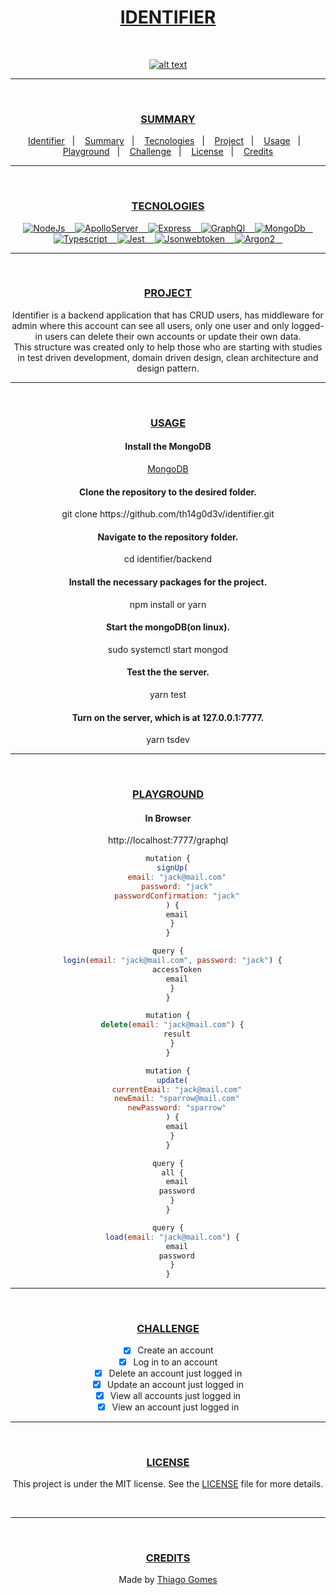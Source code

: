 <!--
PROJECT IDENTIFIER

Conceito
    Identifier é uma aplicação fullstack frontend, backend e mobile que possui CRUD para usuários e alguns dados de plantas, possui uma inteligência artificial pre-treinada para identificar plantas por meio de fotos que ativa um chatbot interativo com informações sobre a planta pesquisada.

Uso
    Clientes front e mobile se cadastram e executam login, fazem atualização da conta ou sua exclusão.
    Clientes cadastrados podem executar consultas a respeito das plantas cadastradas.
    Backend recebe requisições de CRUD de usuários e devolve aos clientes.
    Backend recebe requisições de consultas de plantas e devolve aos clientes.
    Backend ao receber imagens executa a inteligência artificial que ao identificar a planta passa informações para o chatbot que passa um roll de informações a respeito da planta.

Tecnoçogias
    A aplicação segue principios do DDD, Arquitetura Limpa e Padrões de Projeto.
    Algumas tecnologias do projeto são:
        Node,
        Argon2,
        Typescript,
        MongoDB: Executará e guardará apenas informações de CRUD do usuário.
        PostgreSQL: Executará e guardará apenas informações de plantas.
        Watson Assistent Chatbot: Informará os clientes com uma lista de informações sobre as plantas pesquisadas.
        TensorFlow: Analisará as fotos e comunicará o chatbot a planta pesquisada.



IDENTIFIER IMPLEMENTATIONS

Backend

Number      Feature         JOBS
1           Login           deverá enviar o token para o navegador
2           All/Load        deverá retorna id, email, password, accessToken.
3           Middleware      implementar para usuários admin e users.
4           LoadAccount     verificar existe necessidade dessa feature do jeito que está ou se pode usar os recursos do login.
5           Singleton       na infra layer com PostgreSQL
6           Postgres        popular o db com informações sobre as plantas.
7           All/Load        deverá retorna todas as informações das plantas do db postgres.
8           Tests           cobertura completa da aplicação.
9           Express         torna-se uma API REST.

Frontend
Number      Feature         JOBS
1           AI              implementar AI pre-treinada para recochecer plantas e retornar ao chatbot a planta identificada.
2           Chatbot         implementar o recebimento da planta informada pela AI e retorna todas as informações ao usuário.



INFORMATIONS ABOUT IDENTIFIER

In package.json:
"_moduleAliases": {
    "@": "src"      // Funciona para typescript
    "@": "dist"     // Funciona para javascript
}

Como o jwt funciona
const jwtSign = jwt.sign({ foo: 'bar' }, 'fff', { expiresIn: '1h' })
console.log(jwtSign)

const jwtVerify = jwt.verify(jwtSign, 'fff')
console.log('jwtVerify: ', jwtVerify)

// função segura
const jwtDecoded = jwt.verify(jwtSign, 'fff');
console.log('jwtDecoded: ', jwtDecoded)

// função insegura, pois, não verifica o signature do token
const jwtDecode = jwt.decode(jwtSign, { complete: true })
console.log('jwtDecode.header: ', jwtDecode.header)
console.log('jwtDecode.payload: ', jwtDecode.payload)
console.log('jwtDecode.signature: ', jwtDecode.signature) -->

<div align="center">
  <h1><a id="user-content--identifier" class="anchor" aria-hidden="true" href="#-identifier">IDENTIFIER</h1><br/>

  <p><a href="#-IDENTIFIER"><img src="https://github.com/th14g0d3v/identifier/raw/main/backend/public/eyes.png" alt="alt text" title="image" style="max-width:100%;"></a></p>
</div><hr/><br/>

<div align="center">
  <h3><a id="user-content--summary" class="anchor" aria-hidden="true" href="#-summary">SUMMARY</a></h3>
  <a href="#-Identifier">Identifier</a>&nbsp;&nbsp;&nbsp;|&nbsp;&nbsp;&nbsp;
  <a href="#-Summary">Summary</a>&nbsp;&nbsp;&nbsp;|&nbsp;&nbsp;&nbsp;
  <a href="#-Tecnologies">Tecnologies</a>&nbsp;&nbsp;&nbsp;|&nbsp;&nbsp;&nbsp;
  <a href="#-Project">Project</a>&nbsp;&nbsp;&nbsp;|&nbsp;&nbsp;&nbsp;
  <a href="#-Usage">Usage</a>&nbsp;&nbsp;&nbsp;|&nbsp;&nbsp;&nbsp;
  <a href="#-Playground">Playground</a>&nbsp;&nbsp;&nbsp;|&nbsp;&nbsp;&nbsp;
  <a href="#-Challenge">Challenge</a>&nbsp;&nbsp;&nbsp;|&nbsp;&nbsp;&nbsp;
  <a href="#-License">License</a>&nbsp;&nbsp;&nbsp;|&nbsp;&nbsp;&nbsp;
  <a href="#-Credits">Credits</a>
</div><hr/><br/>

<div align="center">
  <h3><a id="user-content--tecnologies" class="anchor" aria-hidden="true" href="#-tecnologies">TECNOLOGIES</a></h3>
  <a href="https://nodejs.org/en/" rel="nofollow">
    <img alt="NodeJs" src="https://img.shields.io/badge/Node-purple">&nbsp;&nbsp;&nbsp;
  </a>

  <a href="https://www.apollographql.com/docs/apollo-server/" rel="nofollow">
    <img alt="ApolloServer" src="https://img.shields.io/badge/ApolloServerExpress-purple">&nbsp;&nbsp;&nbsp;
  </a>
                                                                      
  <a href="https://expressjs.com/" rel="nofollow">
    <img alt="Express" src="https://img.shields.io/badge/Express-purple">&nbsp;&nbsp;&nbsp;
  </a>
                                                                      
  <a href="https://graphql.org/" rel="nofollow">
    <img alt="GraphQl" src="https://img.shields.io/badge/GraphQl-purple">&nbsp;&nbsp;&nbsp;
  </a>
                                                                      
  <a href="https://www.mongodb.com/3" rel="nofollow">
    <img alt="MongoDb" src="https://img.shields.io/badge/MongoDb-purple">&nbsp;&nbsp;&nbsp;
  </a>

  <a href="https://www.typescriptlang.org/" rel="nofollow">
    <img alt="Typescript" src="https://img.shields.io/badge/Typescript-purple">&nbsp;&nbsp;&nbsp;
  </a>

  <a href="https://jestjs.io/" rel="nofollow">
    <img alt="Jest" src="https://img.shields.io/badge/Jest-purple">&nbsp;&nbsp;&nbsp;
  </a>

  <a href="https://jwt.io/" rel="nofollow">
    <img alt="Jsonwebtoken" src="https://img.shields.io/badge/jsonwebtoken-purple">&nbsp;&nbsp;&nbsp;
  </a>

  <a href="https://github.com/p-h-c/phc-winner-argon2" rel="nofollow">
    <img alt="Argon2" src="https://img.shields.io/badge/argon2-purple">&nbsp;&nbsp;&nbsp;
  </a>                                    
</div><hr/><br/>

<div align="center">
  <h3><a id="user-content--project" class="anchor" aria-hidden="true" href="#-project">PROJECT</a></h3>
  <span color="red">  Identifier is a backend application that has CRUD users, has middleware for admin where this account can see all users, only one user and only logged-in users can delete their own accounts or update their own data. </a> <span><br/>
  <span color="red">  This structure was created only to help those who are starting with studies in test driven development, domain driven design, clean architecture and design pattern. </p>
</div><hr/><br/>

<div align="center">
  <h3><a id="user-content--usage" class="anchor" aria-hidden="true" href="#-usage">USAGE</a></h3>

  <h4>Install the MongoDB</h4>
  <p><a href="https://www.mongodb.com/try/download/community" rel="nofollow">MongoDB</a></p>

  <h4> Clone the repository to the desired folder. </h4>
  <p> git clone https://github.com/th14g0d3v/identifier.git </p>
  <h4> Navigate to the repository folder. </h4>
  <p> cd identifier/backend </p>

  <h4> Install the necessary packages for the project. </h4>
  <p> npm install or yarn </p>

  <h4> Start the mongoDB(on linux). </h4>
  <p>  sudo systemctl start mongod </p>

  <h4> Test the the server. </h4>
  <p>  yarn test </p>

  <h4> Turn on the server, which is at 127.0.0.1:7777. </h4>
  <p> yarn tsdev </p>
</div><hr/><br/>

<div align="center">
  <h3><a id="user-content--playground" class="anchor" aria-hidden="true" href="#-playground">PLAYGROUND</a></h3>

  <h4> In Browser </h4>
  <p>http://localhost:7777/graphql</p>

```javascript
mutation {
  signUp(
    email: "jack@mail.com"
    password: "jack"
    passwordConfirmation: "jack"
  ) {
    email
  }
}

query {
  login(email: "jack@mail.com", password: "jack") {
    accessToken
    email
  }
}

mutation {
  delete(email: "jack@mail.com") {
    result
  }
}

mutation {
  update(
    currentEmail: "jack@mail.com"
    newEmail: "sparrow@mail.com"
    newPassword: "sparrow"
  ) {
    email
  }
}

query {
  all {
    email
    password
  }
}

query {
  load(email: "jack@mail.com") {
    email
    password
  }
}
```

</div><hr/><br/>

<div align="center">
  <h3><a id="user-content--challenge" class="anchor" aria-hidden="true" href="#-challenge">CHALLENGE</a></h3>

- [x] Create an account
- [x] Log in to an account
- [x] Delete an account just logged in
- [x] Update an account just logged in
- [x] View all accounts just logged in
- [x] View an account just logged in
</div><hr/><br/>

<div align="center">
  <h3><a id="user-content--license" class="anchor" aria-hidden="true" href="#-license">LICENSE</a></h3>
  <p>This project is under the MIT license. See the <a href="https://github.com/th14g0d3v/identifier/blob/main/LICENSE">LICENSE</a> file for more details.</p><br/>
</div><hr/><br/>

<div align="center">
  <h3><a id="user-content--credits" class="anchor" aria-hidden="true" href="#-credits">CREDITS</a></h3>
  <p>Made by <a href="https://github.com/th14g0d3v" rel="nofollow">Thiago Gomes</a></p>
</div>
